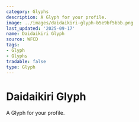 ```yaml
---
category: Glyphs
description: A Glyph for your profile.
image: ../images/daidaikiri-glyph-b5e9bf5bbb.png
last_updated: '2025-09-17'
name: Daidaikiri Glyph
source: WFCD
tags:
- Glyph
- Glyphs
tradable: false
type: Glyph
---
```


# Daidaikiri Glyph

A Glyph for your profile.

